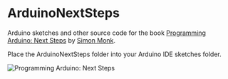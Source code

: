 # ArduinoNextSteps

Arduino sketches and other source code for the book [Programming Arduino: Next Steps](https://www.amazon.com/Programming-Arduino-Next-Steps-Sketches/dp/0071830251) by [Simon Monk](http://simonmonk.org).

Place the ArduinoNextSteps folder into your Arduino IDE sketches folder.

![Programming Arduino: Next Steps](https://i2.wp.com/www.simonmonk.org/wp-content/uploads/2013/08/cover-for-review.jpg?resize=354%2C540)
